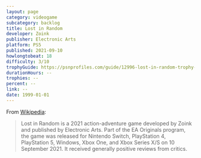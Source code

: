 ```yaml
---
layout: page
category: videogame
subcategory: backlog
title: Lost in Random
developer: Zoink
publisher: Electronic Arts
platform: PS5
published: 2021-09-10
howlongtobeat: 18
difficulty: 3/10
trophyGuide: https://psnprofiles.com/guide/12996-lost-in-random-trophy-guide
durationHours: --
trophies: --
percent: --
link: --
date: 1999-01-01
---
```


From [Wikipedia](https://en.wikipedia.org/wiki/Lost_in_Random):

> Lost in Random is a 2021 action-adventure game developed by Zoink and published by Electronic Arts. Part of the EA Originals program, the game was released for Nintendo Switch, PlayStation 4, PlayStation 5, Windows, Xbox One, and Xbox Series X/S on 10 September 2021. It received generally positive reviews from critics.
